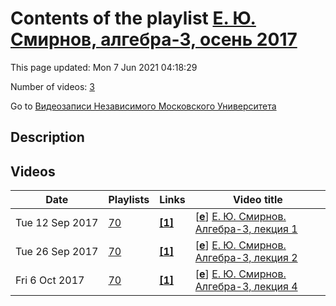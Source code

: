# Contents of the playlist [Е. Ю. Смирнов, алгебра-3, осень 2017](https://www.youtube.com/playlist?list=PLp9ABVh6_x4Ec87YEBoVnlQYgmtgpwQLK)

This page updated: Mon 7 Jun 2021 04:18:29

Number of videos: [3](#videos)

Go to [Видеозаписи Независимого Московского Университета](../README.md)

## Description



## Videos

|Date|Playlists|Links|Video title|
|---|---|---|---|
| Tue&nbsp;12&nbsp;Sep&nbsp;2017 | [70](../playlists/70 "Е. Ю. Смирнов, алгебра-3, осень 2017") | [**[1]**](http://ium.mccme.ru/f17/f17-smirnov_program_algebra3.pdf) | [[**e**](https://studio.youtube.com/video/0UNyK2Sk3Oc/edit "Edit")] [Е. Ю. Смирнов. Алгебра-3, лекция 1](https://www.youtube.com/watch?v=0UNyK2Sk3Oc&list=PLp9ABVh6_x4Ec87YEBoVnlQYgmtgpwQLK "Спецкурс НМУ.&#013;11 сентября 2017 г. 17:30, НМУ 310 (Москва, Большой Власьевский пер., 11)&#013;http://ium.mccme.ru/f17/f17-smirnov&#95;program&#95;algebra3.pdf") |
| Tue&nbsp;26&nbsp;Sep&nbsp;2017 | [70](../playlists/70 "Е. Ю. Смирнов, алгебра-3, осень 2017") | [**[1]**](http://ium.mccme.ru/f17/f17-smirnov_program_algebra3.pdf) | [[**e**](https://studio.youtube.com/video/t6tShhK0L2Y/edit "Edit")] [Е. Ю. Смирнов. Алгебра-3, лекция 2](https://www.youtube.com/watch?v=t6tShhK0L2Y&list=PLp9ABVh6_x4Ec87YEBoVnlQYgmtgpwQLK "ВНИМАНИЕ! Видео временное, позже будет перезалито.&#013;Спецкурс НМУ.&#013;18 сентября 2017 г. 17:30, НМУ 310 (Москва, Большой Власьевский пер., 11)&#013;http://ium.mccme.ru/f17/f17-smirnov&#95;program&#95;algebra3.pdf") |
| Fri&nbsp;6&nbsp;Oct&nbsp;2017 | [70](../playlists/70 "Е. Ю. Смирнов, алгебра-3, осень 2017") | [**[1]**](http://ium.mccme.ru/f17/f17-smirnov_program_algebra3.pdf) | [[**e**](https://studio.youtube.com/video/cADebDcy194/edit "Edit")] [Е. Ю. Смирнов. Алгебра-3, лекция 4](https://www.youtube.com/watch?v=cADebDcy194&list=PLp9ABVh6_x4Ec87YEBoVnlQYgmtgpwQLK "Спецкурс НМУ.&#013;2 октября 2017 г. 17:30, НМУ 310 (Москва, Большой Власьевский пер., 11)&#013;http://ium.mccme.ru/f17/f17-smirnov&#95;program&#95;algebra3.pdf") |
